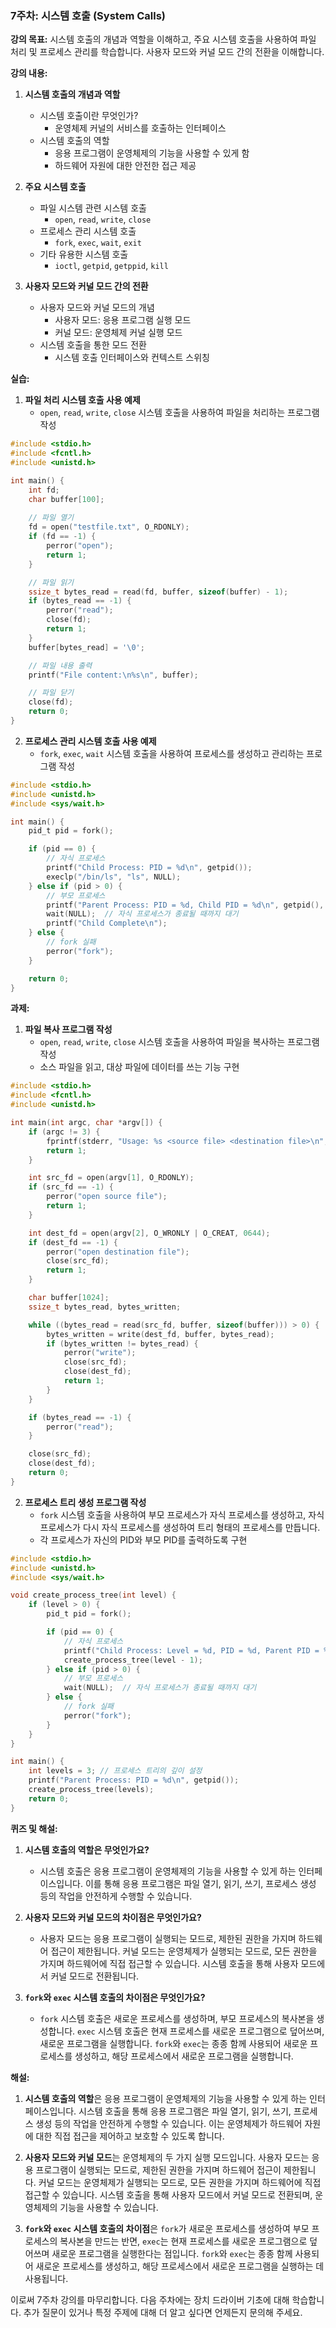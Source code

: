 ### 7주차: 시스템 호출 (System Calls)

**강의 목표:** 시스템 호출의 개념과 역할을 이해하고, 주요 시스템 호출을 사용하여 파일 처리 및 프로세스 관리를 학습합니다. 사용자 모드와 커널 모드 간의 전환을 이해합니다.

**강의 내용:**

1. **시스템 호출의 개념과 역할**
   - 시스템 호출이란 무엇인가?
     - 운영체제 커널의 서비스를 호출하는 인터페이스
   - 시스템 호출의 역할
     - 응용 프로그램이 운영체제의 기능을 사용할 수 있게 함
     - 하드웨어 자원에 대한 안전한 접근 제공

2. **주요 시스템 호출**
   - 파일 시스템 관련 시스템 호출
     - `open`, `read`, `write`, `close`
   - 프로세스 관리 시스템 호출
     - `fork`, `exec`, `wait`, `exit`
   - 기타 유용한 시스템 호출
     - `ioctl`, `getpid`, `getppid`, `kill`

3. **사용자 모드와 커널 모드 간의 전환**
   - 사용자 모드와 커널 모드의 개념
     - 사용자 모드: 응용 프로그램 실행 모드
     - 커널 모드: 운영체제 커널 실행 모드
   - 시스템 호출을 통한 모드 전환
     - 시스템 호출 인터페이스와 컨텍스트 스위칭

**실습:**

1. **파일 처리 시스템 호출 사용 예제**
   - `open`, `read`, `write`, `close` 시스템 호출을 사용하여 파일을 처리하는 프로그램 작성

```c
#include <stdio.h>
#include <fcntl.h>
#include <unistd.h>

int main() {
    int fd;
    char buffer[100];
    
    // 파일 열기
    fd = open("testfile.txt", O_RDONLY);
    if (fd == -1) {
        perror("open");
        return 1;
    }

    // 파일 읽기
    ssize_t bytes_read = read(fd, buffer, sizeof(buffer) - 1);
    if (bytes_read == -1) {
        perror("read");
        close(fd);
        return 1;
    }
    buffer[bytes_read] = '\0';

    // 파일 내용 출력
    printf("File content:\n%s\n", buffer);

    // 파일 닫기
    close(fd);
    return 0;
}
```

2. **프로세스 관리 시스템 호출 사용 예제**
   - `fork`, `exec`, `wait` 시스템 호출을 사용하여 프로세스를 생성하고 관리하는 프로그램 작성

```c
#include <stdio.h>
#include <unistd.h>
#include <sys/wait.h>

int main() {
    pid_t pid = fork();

    if (pid == 0) {
        // 자식 프로세스
        printf("Child Process: PID = %d\n", getpid());
        execlp("/bin/ls", "ls", NULL);
    } else if (pid > 0) {
        // 부모 프로세스
        printf("Parent Process: PID = %d, Child PID = %d\n", getpid(), pid);
        wait(NULL);  // 자식 프로세스가 종료될 때까지 대기
        printf("Child Complete\n");
    } else {
        // fork 실패
        perror("fork");
    }

    return 0;
}
```

**과제:**

1. **파일 복사 프로그램 작성**
   - `open`, `read`, `write`, `close` 시스템 호출을 사용하여 파일을 복사하는 프로그램 작성
   - 소스 파일을 읽고, 대상 파일에 데이터를 쓰는 기능 구현

```c
#include <stdio.h>
#include <fcntl.h>
#include <unistd.h>

int main(int argc, char *argv[]) {
    if (argc != 3) {
        fprintf(stderr, "Usage: %s <source file> <destination file>\n", argv[0]);
        return 1;
    }

    int src_fd = open(argv[1], O_RDONLY);
    if (src_fd == -1) {
        perror("open source file");
        return 1;
    }

    int dest_fd = open(argv[2], O_WRONLY | O_CREAT, 0644);
    if (dest_fd == -1) {
        perror("open destination file");
        close(src_fd);
        return 1;
    }

    char buffer[1024];
    ssize_t bytes_read, bytes_written;

    while ((bytes_read = read(src_fd, buffer, sizeof(buffer))) > 0) {
        bytes_written = write(dest_fd, buffer, bytes_read);
        if (bytes_written != bytes_read) {
            perror("write");
            close(src_fd);
            close(dest_fd);
            return 1;
        }
    }

    if (bytes_read == -1) {
        perror("read");
    }

    close(src_fd);
    close(dest_fd);
    return 0;
}
```

2. **프로세스 트리 생성 프로그램 작성**
   - `fork` 시스템 호출을 사용하여 부모 프로세스가 자식 프로세스를 생성하고, 자식 프로세스가 다시 자식 프로세스를 생성하여 트리 형태의 프로세스를 만듭니다.
   - 각 프로세스가 자신의 PID와 부모 PID를 출력하도록 구현

```c
#include <stdio.h>
#include <unistd.h>
#include <sys/wait.h>

void create_process_tree(int level) {
    if (level > 0) {
        pid_t pid = fork();

        if (pid == 0) {
            // 자식 프로세스
            printf("Child Process: Level = %d, PID = %d, Parent PID = %d\n", level, getpid(), getppid());
            create_process_tree(level - 1);
        } else if (pid > 0) {
            // 부모 프로세스
            wait(NULL);  // 자식 프로세스가 종료될 때까지 대기
        } else {
            // fork 실패
            perror("fork");
        }
    }
}

int main() {
    int levels = 3; // 프로세스 트리의 깊이 설정
    printf("Parent Process: PID = %d\n", getpid());
    create_process_tree(levels);
    return 0;
}
```

**퀴즈 및 해설:**

1. **시스템 호출의 역할은 무엇인가요?**
   - 시스템 호출은 응용 프로그램이 운영체제의 기능을 사용할 수 있게 하는 인터페이스입니다. 이를 통해 응용 프로그램은 파일 열기, 읽기, 쓰기, 프로세스 생성 등의 작업을 안전하게 수행할 수 있습니다.

2. **사용자 모드와 커널 모드의 차이점은 무엇인가요?**
   - 사용자 모드는 응용 프로그램이 실행되는 모드로, 제한된 권한을 가지며 하드웨어 접근이 제한됩니다. 커널 모드는 운영체제가 실행되는 모드로, 모든 권한을 가지며 하드웨어에 직접 접근할 수 있습니다. 시스템 호출을 통해 사용자 모드에서 커널 모드로 전환됩니다.

3. **`fork`와 `exec` 시스템 호출의 차이점은 무엇인가요?**
   - `fork` 시스템 호출은 새로운 프로세스를 생성하며, 부모 프로세스의 복사본을 생성합니다. `exec` 시스템 호출은 현재 프로세스를 새로운 프로그램으로 덮어쓰며, 새로운 프로그램을 실행합니다. `fork`와 `exec`는 종종 함께 사용되어 새로운 프로세스를 생성하고, 해당 프로세스에서 새로운 프로그램을 실행합니다.

**해설:**

1. **시스템 호출의 역할**은 응용 프로그램이 운영체제의 기능을 사용할 수 있게 하는 인터페이스입니다. 시스템 호출을 통해 응용 프로그램은 파일 열기, 읽기, 쓰기, 프로세스 생성 등의 작업을 안전하게 수행할 수 있습니다. 이는 운영체제가 하드웨어 자원에 대한 직접 접근을 제어하고 보호할 수 있도록 합니다.

2. **사용자 모드와 커널 모드**는 운영체제의 두 가지 실행 모드입니다. 사용자 모드는 응용 프로그램이 실행되는 모드로, 제한된 권한을 가지며 하드웨어 접근이 제한됩니다. 커널 모드는 운영체제가 실행되는 모드로, 모든 권한을 가지며 하드웨어에 직접 접근할 수 있습니다. 시스템 호출을 통해 사용자 모드에서 커널 모드로 전환되며, 운영체제의 기능을 사용할 수 있습니다.

3. **`fork`와 `exec` 시스템 호출의 차이점**은 `fork`가 새로운 프로세스를 생성하여 부모 프로세스의 복사본을 만드는 반면, `exec`는 현재 프로세스를 새로운 프로그램으로 덮어쓰며 새로운 프로그램을 실행한다는 점입니다. `fork`와 `exec`는 종종 함께 사용되어 새로운 프로세스를 생성하고, 해당 프로세스에서 새로운 프로그램을 실행하는 데 사용됩니다.

이로써 7주차 강의를 마무리합니다. 다음 주차에는 장치 드라이버 기초에 대해 학습합니다. 추가 질문이 있거나 특정 주제에 대해 더 알고 싶다면 언제든지 문의해 주세요.